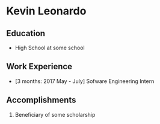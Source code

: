 # Kevin Leonardo

## Education
* High School at some school

## Work Experience

* [3 months: 2017 May - July] Sofware Engineering Intern

## Accomplishments

1. Beneficiary of some scholarship
